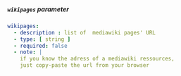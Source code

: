 
##### `wikipages` parameter

```yaml
wikipages:
  - description : list of  mediawiki pages' URL
  - type: [ string ]
  - required: false
  - note: |
    if you know the adress of a mediawiki ressources, 
    just copy-paste the url from your browser
```
